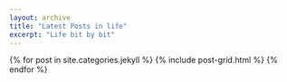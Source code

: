 ```yaml
---
layout: archive
title: "Latest Posts in life"
excerpt: "Life bit by bit"
---
```


<div class="tiles">
{% for post in site.categories.jekyll %}
	{% include post-grid.html %}
{% endfor %}
</div><!-- /.tiles -->
